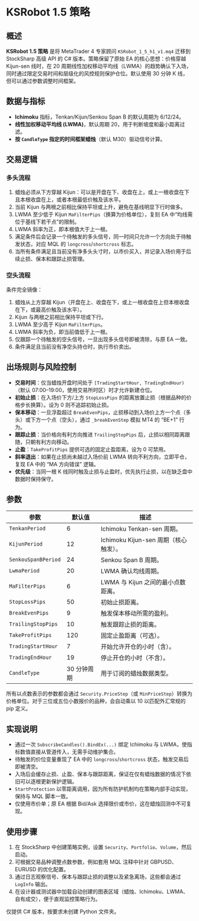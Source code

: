 # KSRobot 1.5 策略

## 概述
**KSRobot 1.5 策略** 是将 MetaTrader 4 专家顾问 `KSRobot_1_5_h1_v1.mq4` 迁移到 StockSharp 高级 API 的 C# 版本。策略保留了原始 EA 的核心思想：价格穿越 Kijun-sen 线时，在 20 周期线性加权移动平均线（LWMA）的趋势确认下入场，同时通过限定交易时间和层级化的风控规则保护仓位。默认使用 30 分钟 K 线，但可以通过参数调整时间框架。

## 数据与指标
- **Ichimoku** 指标，Tenkan/Kijun/Senkou Span B 的默认周期为 6/12/24。
- **线性加权移动平均线 (LWMA)**，默认周期 20，用于判断坡度和最小距离过滤。
- **按 `CandleType` 指定的时间框架蜡烛**（默认 M30）驱动信号计算。

## 交易逻辑
### 多头流程
1. 蜡烛必须从下方穿越 Kijun：可以是开盘在下、收盘在上，或上一根收盘在下且本根收盘在上，或者本根最低价触及该水平。
2. 当前 Kijun 与两根之前相比保持平坦或上升，避免在基线明显下行时做多。
3. LWMA 至少低于 Kijun `MaFilterPips`（换算为价格单位），复刻 EA 中“均线需位于基线下若干点”的限制。
4. LWMA 斜率为正，即本根值大于上一根。
5. 满足条件后会记录一个待触发的多头信号，同一时间只允许一个方向处于待触发状态，对应 MQL 的 `longcross`/`shortcross` 标志。
6. 当所有条件满足且当前没有净多头头寸时，以市价买入，并记录入场价用于后续止损、保本和跟踪止损管理。

### 空头流程
条件完全镜像：
1. 蜡烛从上方穿越 Kijun（开盘在上、收盘在下，或上一根收盘在上但本根收盘在下，或最高价触及该水平）。
2. Kijun 与两根之前相比保持平坦或下行。
3. LWMA 至少高于 Kijun `MaFilterPips`。
4. LWMA 斜率为负，即当前值低于上一根。
5. 仅跟踪一个待触发的空头信号，一旦出现多头信号即被清除，与原 EA 一致。
6. 条件满足且当前没有净空头持仓时，执行市价卖出。

## 出场规则与风险控制
- **交易时间**：仅当蜡烛开盘时间处于 `[TradingStartHour, TradingEndHour)`（默认 07:00–19:00，使用交易所时区）时才允许新建仓位。
- **初始止损**：在入场价下方/上方 `StopLossPips` 的距离放置止损（根据品种的价格步长换算）。设为 0 则不追踪初始止损。
- **保本移动**：一旦浮盈超过 `BreakEvenPips`，止损移动到入场价上方一个点（多头）或下方一个点（空头），通过 `_breakEvenStep` 模拟 MT4 的 “BE+1” 行为。
- **跟踪止损**：当价格向有利方向推进 `TrailingStopPips` 后，止损以相同距离跟随，只朝有利方向移动。
- **止盈**：`TakeProfitPips` 提供可选的固定止盈距离，设为 0 可禁用。
- **斜率退出**：如果在止损尚未越过入场价前 LWMA 转向不利方向，立即平仓，复现 EA 中的 “MA 方向错误” 逻辑。
- **优先级**：当同一根 K 线同时触及止损与止盈时，优先执行止损，以在缺乏盘中数据时保持保守。

## 参数
| 参数 | 默认值 | 描述 |
|------|--------|------|
| `TenkanPeriod` | 6 | Ichimoku Tenkan-sen 周期。 |
| `KijunPeriod` | 12 | Ichimoku Kijun-sen 周期（核心触发）。 |
| `SenkouSpanBPeriod` | 24 | Senkou Span B 周期。 |
| `LwmaPeriod` | 20 | LWMA 确认均线周期。 |
| `MaFilterPips` | 6 | LWMA 与 Kijun 之间的最小点数距离。 |
| `StopLossPips` | 50 | 初始止损距离。 |
| `BreakEvenPips` | 9 | 触发保本移动所需的盈利。 |
| `TrailingStopPips` | 10 | 触发跟踪止损的距离。 |
| `TakeProfitPips` | 120 | 固定止盈距离（可选）。 |
| `TradingStartHour` | 7 | 开始允许开仓的小时（含）。 |
| `TradingEndHour` | 19 | 停止开仓的小时（不含）。 |
| `CandleType` | 30 分钟周期 | 用于订阅的蜡烛数据类型。 |

所有以点数表示的参数都会通过 `Security.PriceStep`（或 `MinPriceStep`）转换为价格单位。对于三位或五位小数报价的品种，会自动乘以 10 以匹配外汇常规的 pip 定义。

## 实现说明
- 通过一次 `SubscribeCandles().BindEx(...)` 绑定 Ichimoku 与 LWMA，使指标数值直接从管道传入，无需手动维护集合。
- 待触发的价位变量重现了 EA 中的 `longcross`/`shortcross` 状态，触发交易后即被清空。
- 入场后会缓存止损、止盈、保本与跟踪距离，保证在仅有蜡烛数据的情况下依旧可以逐根更新保护逻辑。
- `StartProtection` 以零距离调用，因为所有防护机制均在策略内部手动实现，保持与 MQL 脚本一致。
- 仅使用市价单；原 EA 根据 Bid/Ask 选择限价或市价，这在蜡烛回测中不可复现。

## 使用步骤
1. 在 StockSharp 中创建策略实例，设置 `Security`、`Portfolio`、`Volume`，然后启动。
2. 可根据交易品种调整点数参数，例如套用 MQL 注释中针对 GBPUSD、EURUSD 的优化配置。
3. 通过日志观察信号、保本与跟踪止损的调整以及紧急离场，这些都会通过 `LogInfo` 输出。
4. 在设计器或测试器中加载自动创建的图表区域（蜡烛、Ichimoku、LWMA、自有成交），便于直观监控策略行为。

仅提供 C# 版本，按要求未创建 Python 文件夹。
